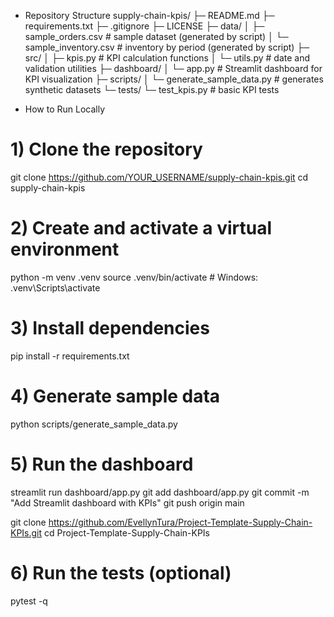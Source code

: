 - Repository Structure
supply-chain-kpis/
├─ README.md
├─ requirements.txt
├─ .gitignore
├─ LICENSE
├─ data/
│ ├─ sample_orders.csv # sample dataset (generated by script)
│ └─ sample_inventory.csv # inventory by period (generated by script)
├─ src/
│ ├─ kpis.py # KPI calculation functions
│ └─ utils.py # date and validation utilities
├─ dashboard/
│ └─ app.py # Streamlit dashboard for KPI visualization
├─ scripts/
│ └─ generate_sample_data.py # generates synthetic datasets
└─ tests/
└─ test_kpis.py # basic KPI tests

- How to Run Locally
# 1) Clone the repository
git clone https://github.com/YOUR_USERNAME/supply-chain-kpis.git
cd supply-chain-kpis


# 2) Create and activate a virtual environment
python -m venv .venv
source .venv/bin/activate # Windows: .venv\Scripts\activate


# 3) Install dependencies
pip install -r requirements.txt


# 4) Generate sample data
python scripts/generate_sample_data.py


# 5) Run the dashboard
streamlit run dashboard/app.py
git add dashboard/app.py
git commit -m "Add Streamlit dashboard with KPIs"
git push origin main

git clone https://github.com/EvellynTura/Project-Template-Supply-Chain-KPIs.git
cd Project-Template-Supply-Chain-KPIs

# 6) Run the tests (optional)
pytest -q
